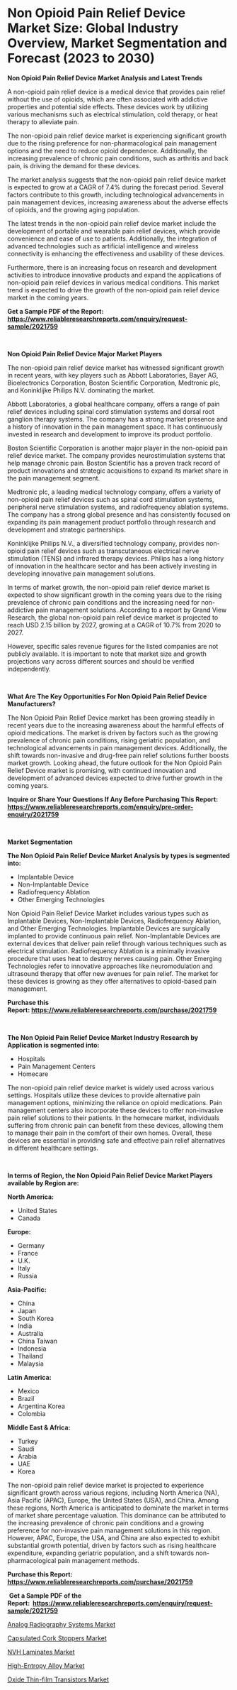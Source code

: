 <p><h1>Non Opioid Pain Relief Device Market Size: Global Industry Overview, Market Segmentation and Forecast (2023 to 2030)</h1></p><p><strong>Non Opioid Pain Relief Device Market Analysis and Latest Trends</strong></p>
<p><p>A non-opioid pain relief device is a medical device that provides pain relief without the use of opioids, which are often associated with addictive properties and potential side effects. These devices work by utilizing various mechanisms such as electrical stimulation, cold therapy, or heat therapy to alleviate pain.</p><p>The non-opioid pain relief device market is experiencing significant growth due to the rising preference for non-pharmacological pain management options and the need to reduce opioid dependence. Additionally, the increasing prevalence of chronic pain conditions, such as arthritis and back pain, is driving the demand for these devices.</p><p>The market analysis suggests that the non-opioid pain relief device market is expected to grow at a CAGR of 7.4% during the forecast period. Several factors contribute to this growth, including technological advancements in pain management devices, increasing awareness about the adverse effects of opioids, and the growing aging population.</p><p>The latest trends in the non-opioid pain relief device market include the development of portable and wearable pain relief devices, which provide convenience and ease of use to patients. Additionally, the integration of advanced technologies such as artificial intelligence and wireless connectivity is enhancing the effectiveness and usability of these devices.</p><p>Furthermore, there is an increasing focus on research and development activities to introduce innovative products and expand the applications of non-opioid pain relief devices in various medical conditions. This market trend is expected to drive the growth of the non-opioid pain relief device market in the coming years.</p></p>
<p><strong>Get a Sample PDF of the Report:&nbsp; <a href="https://www.reliableresearchreports.com/enquiry/request-sample/2021759">https://www.reliableresearchreports.com/enquiry/request-sample/2021759</a></strong></p>
<p>&nbsp;</p>
<p><strong>Non Opioid Pain Relief Device Major Market Players</strong></p>
<p><p>The non-opioid pain relief device market has witnessed significant growth in recent years, with key players such as Abbott Laboratories, Bayer AG, Bioelectronics Corporation, Boston Scientific Corporation, Medtronic plc, and Koninklijke Philips N.V. dominating the market.</p><p>Abbott Laboratories, a global healthcare company, offers a range of pain relief devices including spinal cord stimulation systems and dorsal root ganglion therapy systems. The company has a strong market presence and a history of innovation in the pain management space. It has continuously invested in research and development to improve its product portfolio.</p><p>Boston Scientific Corporation is another major player in the non-opioid pain relief device market. The company provides neurostimulation systems that help manage chronic pain. Boston Scientific has a proven track record of product innovations and strategic acquisitions to expand its market share in the pain management segment.</p><p>Medtronic plc, a leading medical technology company, offers a variety of non-opioid pain relief devices such as spinal cord stimulation systems, peripheral nerve stimulation systems, and radiofrequency ablation systems. The company has a strong global presence and has consistently focused on expanding its pain management product portfolio through research and development and strategic partnerships.</p><p>Koninklijke Philips N.V., a diversified technology company, provides non-opioid pain relief devices such as transcutaneous electrical nerve stimulation (TENS) and infrared therapy devices. Philips has a long history of innovation in the healthcare sector and has been actively investing in developing innovative pain management solutions.</p><p>In terms of market growth, the non-opioid pain relief device market is expected to show significant growth in the coming years due to the rising prevalence of chronic pain conditions and the increasing need for non-addictive pain management solutions. According to a report by Grand View Research, the global non-opioid pain relief device market is projected to reach USD 2.15 billion by 2027, growing at a CAGR of 10.7% from 2020 to 2027.</p><p>However, specific sales revenue figures for the listed companies are not publicly available. It is important to note that market size and growth projections vary across different sources and should be verified independently.</p></p>
<p>&nbsp;</p>
<p><strong>What Are The Key Opportunities For Non Opioid Pain Relief Device Manufacturers?</strong></p>
<p><p>The Non Opioid Pain Relief Device market has been growing steadily in recent years due to the increasing awareness about the harmful effects of opioid medications. The market is driven by factors such as the growing prevalence of chronic pain conditions, rising geriatric population, and technological advancements in pain management devices. Additionally, the shift towards non-invasive and drug-free pain relief solutions further boosts market growth. Looking ahead, the future outlook for the Non Opioid Pain Relief Device market is promising, with continued innovation and development of advanced devices expected to drive further growth in the coming years.</p></p>
<p><strong>Inquire or Share Your Questions If Any Before Purchasing This Report: <a href="https://www.reliableresearchreports.com/enquiry/pre-order-enquiry/2021759">https://www.reliableresearchreports.com/enquiry/pre-order-enquiry/2021759</a></strong></p>
<p>&nbsp;</p>
<p><strong>Market Segmentation</strong></p>
<p><strong>The Non Opioid Pain Relief Device Market Analysis by types is segmented into:</strong></p>
<p><ul><li>Implantable Device</li><li>Non-Implantable Device</li><li>Radiofrequency Ablation</li><li>Other Emerging Technologies</li></ul></p>
<p><p>Non Opioid Pain Relief Device Market includes various types such as Implantable Devices, Non-Implantable Devices, Radiofrequency Ablation, and Other Emerging Technologies. Implantable Devices are surgically implanted to provide continuous pain relief. Non-Implantable Devices are external devices that deliver pain relief through various techniques such as electrical stimulation. Radiofrequency Ablation is a minimally invasive procedure that uses heat to destroy nerves causing pain. Other Emerging Technologies refer to innovative approaches like neuromodulation and ultrasound therapy that offer new avenues for pain relief. The market for these devices is growing as they offer alternatives to opioid-based pain management.</p></p>
<p><strong>Purchase this Report:&nbsp;<a href="https://www.reliableresearchreports.com/purchase/2021759">https://www.reliableresearchreports.com/purchase/2021759</a></strong></p>
<p>&nbsp;</p>
<p><strong>The Non Opioid Pain Relief Device Market Industry Research by Application is segmented into:</strong></p>
<p><ul><li>Hospitals</li><li>Pain Management Centers</li><li>Homecare</li></ul></p>
<p><p>The non-opioid pain relief device market is widely used across various settings. Hospitals utilize these devices to provide alternative pain management options, minimizing the reliance on opioid medications. Pain management centers also incorporate these devices to offer non-invasive pain relief solutions to their patients. In the homecare market, individuals suffering from chronic pain can benefit from these devices, allowing them to manage their pain in the comfort of their own homes. Overall, these devices are essential in providing safe and effective pain relief alternatives in different healthcare settings.</p></p>
<p>&nbsp;</p>
<p><strong>In terms of Region, the Non Opioid Pain Relief Device Market Players available by Region are:</strong></p>
<p>
    <p> <strong> North America: </strong>
        <ul>
            <li>United States</li>
            <li>Canada</li>
        </ul>
        </p> 
    <p> <strong> Europe: </strong>
        <ul>
            <li>Germany</li>
            <li>France</li>
            <li>U.K.</li>
            <li>Italy</li>
            <li>Russia</li>
        </ul>
        </p> 
    <p> <strong> Asia-Pacific: </strong>
        <ul>
            <li>China</li>
            <li>Japan</li>
            <li>South Korea</li>
            <li>India</li>
            <li>Australia</li>
            <li>China Taiwan</li>
            <li>Indonesia</li>
            <li>Thailand</li>
            <li>Malaysia</li>
        </ul>
        </p> 
    <p> <strong> Latin America: </strong>
        <ul>
            <li>Mexico</li>
            <li>Brazil</li>
            <li>Argentina Korea</li>
            <li>Colombia</li>
        </ul>
        </p> 
    <p> <strong> Middle East & Africa: </strong>
        <ul>
            <li>Turkey</li>
            <li>Saudi</li>
            <li>Arabia</li>
            <li>UAE</li>
            <li>Korea</li>
        </ul>
    </p>
    </p>
<p><p>The non-opioid pain relief device market is projected to experience significant growth across various regions, including North America (NA), Asia Pacific (APAC), Europe, the United States (USA), and China. Among these regions, North America is anticipated to dominate the market in terms of market share percentage valuation. This dominance can be attributed to the increasing prevalence of chronic pain conditions and a growing preference for non-invasive pain management solutions in this region. However, APAC, Europe, the USA, and China are also expected to exhibit substantial growth potential, driven by factors such as rising healthcare expenditure, expanding geriatric population, and a shift towards non-pharmacological pain management methods.</p></p>
<p><strong>Purchase this Report: <a href="https://www.reliableresearchreports.com/purchase/2021759">https://www.reliableresearchreports.com/purchase/2021759</a></strong></p>
<p>&nbsp;<strong>Get a Sample PDF of the Report:&nbsp;&nbsp;<a href="https://www.reliableresearchreports.com/enquiry/request-sample/2021759">https://www.reliableresearchreports.com/enquiry/request-sample/2021759</a></strong></p>
<p><strong></strong></p>
<p><p><a href="https://github.com/mabutironaldo/Market-Research-Report-List-1/blob/main/analog-radiography-systems-market.md">Analog Radiography Systems Market</a></p><p><a href="https://medium.com/@bethelokon998/decoding-capsulated-cork-stoppers-market-metrics-market-share-trends-and-growth-patterns-a036459a2d1a">Capsulated Cork Stoppers Market</a></p><p><a href="https://medium.com/@paulmcglynn6456/nvh-laminates-market-exploring-market-share-market-trends-and-future-growth-af517f54a55c">NVH Laminates Market</a></p><p><a href="https://medium.com/@merrittrice2023/high-entropy-alloy-market-size-market-outlook-and-market-forecast-2023-to-2030-57cef92df068">High-Entropy Alloy Market</a></p><p><a href="https://github.com/lbird53714/Market-Research-Report-List-1/blob/main/oxide-thin-film-transistors-market.md">Oxide Thin-film Transistors Market</a></p></p>
